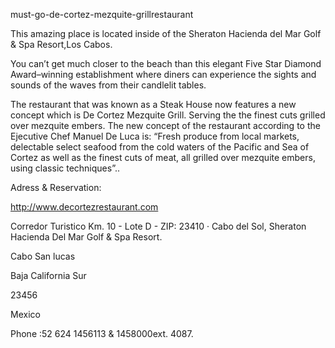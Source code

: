 must-go-de-cortez-mezquite-grillrestaurant



This amazing place is located inside of the Sheraton Hacienda del Mar Golf & Spa Resort,Los Cabos.



You can’t get much closer to the beach than this elegant Five Star Diamond Award–winning establishment where diners can experience the sights and sounds of the waves from their candlelit tables.



The restaurant that was known as a Steak House now features a new concept which is De Cortez Mezquite Grill. Serving the the finest cuts grilled over mezquite embers. The new concept of the restaurant according to the Ejecutive Chef Manuel De Luca is: “Fresh produce from local markets, delectable select seafood from the cold waters of the Pacific and Sea of Cortez as well as the finest cuts of meat, all grilled over mezquite embers, using classic techniques”..




Adress & Reservation:



http://www.decortezrestaurant.com

Corredor Turistico Km. 10 - Lote D - ZIP: 23410 · Cabo del Sol, Sheraton Hacienda Del Mar Golf & Spa Resort.


Cabo San lucas

Baja California Sur

23456

Mexico

Phone :52 624 1456113 & 1458000ext. 4087.

